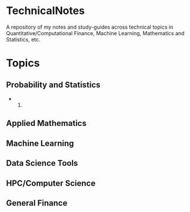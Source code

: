 # TechnicalNotes
A repository of my notes and study-guides across technical topics in Quantitative/Computational Finance, Machine Learning, Mathematics and Statistics, etc.

# Topics

## Probability and Statistics
- 1. 

## Applied Mathematics

## Machine Learning 

## Data Science Tools

## HPC/Computer Science

## General Finance
